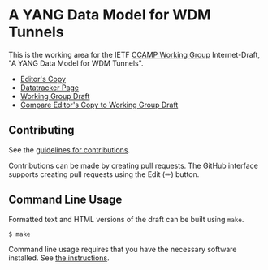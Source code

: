 # A YANG Data Model for WDM Tunnels

This is the working area for the IETF [CCAMP Working Group](https://datatracker.ietf.org/group/ccamp/documents/) Internet-Draft, "A YANG Data Model for WDM Tunnels".

* [Editor's Copy](https://ietf-ccamp-wg.github.io/draft-ietf-ccamp-wdm-tunnel-yang/#go.draft-ietf-ccamp-wdm-tunnel-yang.html)
* [Datatracker Page](https://datatracker.ietf.org/doc/draft-ietf-ccamp-wdm-tunnel-yang)
* [Working Group Draft](https://datatracker.ietf.org/doc/html/draft-ietf-ccamp-wdm-tunnel-yang)
* [Compare Editor's Copy to Working Group Draft](https://ietf-ccamp-wg.github.io/draft-ietf-ccamp-wdm-tunnel-yang/#go.draft-ietf-ccamp-wdm-tunnel-yang.diff)


## Contributing

See the
[guidelines for contributions](https://github.com/ietf-ccamp-wg/draft-ietf-ccamp-wdm-tunnel-yang/blob//CONTRIBUTING.md).

Contributions can be made by creating pull requests.
The GitHub interface supports creating pull requests using the Edit (✏) button.


## Command Line Usage

Formatted text and HTML versions of the draft can be built using `make`.

```sh
$ make
```

Command line usage requires that you have the necessary software installed.  See
[the instructions](https://github.com/martinthomson/i-d-template/blob/main/doc/SETUP.md).

